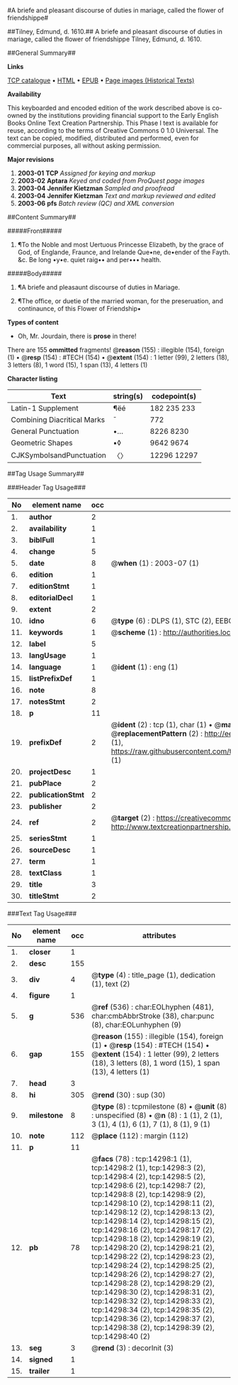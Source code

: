 #A briefe and pleasant discourse of duties in mariage, called the flower of friendshippe#

##Tilney, Edmund, d. 1610.##
A briefe and pleasant discourse of duties in mariage, called the flower of friendshippe
Tilney, Edmund, d. 1610.

##General Summary##

**Links**

[TCP catalogue](http://www.ota.ox.ac.uk/tcp/)  • 
[HTML](http://tei.it.ox.ac.uk/tcp/Texts-HTML/free/A13/A13778.html)  • 
[EPUB](http://tei.it.ox.ac.uk/tcp/Texts-EPUB/free/A13/A13778.epub) • 
[Page images (Historical Texts)](https://data.historicaltexts.jisc.ac.uk/view?pubId=eebo-99849162e&pageId=eebo-99849162e-14298-1)

**Availability**

This keyboarded and encoded edition of the
	       work described above is co-owned by the institutions
	       providing financial support to the Early English Books
	       Online Text Creation Partnership. This Phase I text is
	       available for reuse, according to the terms of Creative
	       Commons 0 1.0 Universal. The text can be copied,
	       modified, distributed and performed, even for
	       commercial purposes, all without asking permission.

**Major revisions**

1. __2003-01__ __TCP__ *Assigned for keying and markup*
1. __2003-02__ __Aptara__ *Keyed and coded from ProQuest page images*
1. __2003-04__ __Jennifer Kietzman__ *Sampled and proofread*
1. __2003-04__ __Jennifer Kietzman__ *Text and markup reviewed and edited*
1. __2003-06__ __pfs__ *Batch review (QC) and XML conversion*

##Content Summary##

#####Front#####

1. ¶To the Noble and most
Uertuous Princesse Elizabeth,
by the grace of God,
of Englande, Fraunce, and Irelande
Que•ne, de•ender of the
Fayth. &c. Be long •y•e. quiet
raig•• and per•••
health.

#####Body#####

1. ¶A briefe and pleasaunt
discourse of duties in
Mariage.

1. ¶The office, or duetie of
the married woman, for the preseruation,
and continaunce,
of this Flower of
Friendship▪

**Types of content**

  * Oh, Mr. Jourdain, there is **prose** in there!

There are 155 **ommitted** fragments! 
 @__reason__ (155) : illegible (154), foreign (1)  •  @__resp__ (154) : #TECH (154)  •  @__extent__ (154) : 1 letter (99), 2 letters (18), 3 letters (8), 1 word (15), 1 span (13), 4 letters (1)

**Character listing**


|Text|string(s)|codepoint(s)|
|---|---|---|
|Latin-1 Supplement|¶ëé|182 235 233|
|Combining             Diacritical Marks|̄|772|
|General Punctuation|•…|8226 8230|
|Geometric Shapes|▪◊|9642 9674|
|CJKSymbolsandPunctuation|〈〉|12296 12297|

##Tag Usage Summary##

###Header Tag Usage###

|No|element name|occ|attributes|
|---|---|---|---|
|1.|__author__|2||
|2.|__availability__|1||
|3.|__biblFull__|1||
|4.|__change__|5||
|5.|__date__|8| @__when__ (1) : 2003-07 (1)|
|6.|__edition__|1||
|7.|__editionStmt__|1||
|8.|__editorialDecl__|1||
|9.|__extent__|2||
|10.|__idno__|6| @__type__ (6) : DLPS (1), STC (2), EEBO-CITATION (1), PROQUEST (1), VID (1)|
|11.|__keywords__|1| @__scheme__ (1) : http://authorities.loc.gov/ (1)|
|12.|__label__|5||
|13.|__langUsage__|1||
|14.|__language__|1| @__ident__ (1) : eng (1)|
|15.|__listPrefixDef__|1||
|16.|__note__|8||
|17.|__notesStmt__|2||
|18.|__p__|11||
|19.|__prefixDef__|2| @__ident__ (2) : tcp (1), char (1)  •  @__matchPattern__ (2) : ([0-9\-]+):([0-9IVX]+) (1), (.+) (1)  •  @__replacementPattern__ (2) : http://eebo.chadwyck.com/downloadtiff?vid=$1&page=$2 (1), https://raw.githubusercontent.com/textcreationpartnership/Texts/master/tcpchars.xml#$1 (1)|
|20.|__projectDesc__|1||
|21.|__pubPlace__|2||
|22.|__publicationStmt__|2||
|23.|__publisher__|2||
|24.|__ref__|2| @__target__ (2) : https://creativecommons.org/publicdomain/zero/1.0/ (1), http://www.textcreationpartnership.org/docs/. (1)|
|25.|__seriesStmt__|1||
|26.|__sourceDesc__|1||
|27.|__term__|1||
|28.|__textClass__|1||
|29.|__title__|3||
|30.|__titleStmt__|2||


###Text Tag Usage###

|No|element name|occ|attributes|
|---|---|---|---|
|1.|__closer__|1||
|2.|__desc__|155||
|3.|__div__|4| @__type__ (4) : title_page (1), dedication (1), text (2)|
|4.|__figure__|1||
|5.|__g__|536| @__ref__ (536) : char:EOLhyphen (481), char:cmbAbbrStroke (38), char:punc (8), char:EOLunhyphen (9)|
|6.|__gap__|155| @__reason__ (155) : illegible (154), foreign (1)  •  @__resp__ (154) : #TECH (154)  •  @__extent__ (154) : 1 letter (99), 2 letters (18), 3 letters (8), 1 word (15), 1 span (13), 4 letters (1)|
|7.|__head__|3||
|8.|__hi__|305| @__rend__ (30) : sup (30)|
|9.|__milestone__|8| @__type__ (8) : tcpmilestone (8)  •  @__unit__ (8) : unspecified (8)  •  @__n__ (8) : 1 (1), 2 (1), 3 (1), 4 (1), 6 (1), 7 (1), 8 (1), 9 (1)|
|10.|__note__|112| @__place__ (112) : margin (112)|
|11.|__p__|11||
|12.|__pb__|78| @__facs__ (78) : tcp:14298:1 (1), tcp:14298:2 (1), tcp:14298:3 (2), tcp:14298:4 (2), tcp:14298:5 (2), tcp:14298:6 (2), tcp:14298:7 (2), tcp:14298:8 (2), tcp:14298:9 (2), tcp:14298:10 (2), tcp:14298:11 (2), tcp:14298:12 (2), tcp:14298:13 (2), tcp:14298:14 (2), tcp:14298:15 (2), tcp:14298:16 (2), tcp:14298:17 (2), tcp:14298:18 (2), tcp:14298:19 (2), tcp:14298:20 (2), tcp:14298:21 (2), tcp:14298:22 (2), tcp:14298:23 (2), tcp:14298:24 (2), tcp:14298:25 (2), tcp:14298:26 (2), tcp:14298:27 (2), tcp:14298:28 (2), tcp:14298:29 (2), tcp:14298:30 (2), tcp:14298:31 (2), tcp:14298:32 (2), tcp:14298:33 (2), tcp:14298:34 (2), tcp:14298:35 (2), tcp:14298:36 (2), tcp:14298:37 (2), tcp:14298:38 (2), tcp:14298:39 (2), tcp:14298:40 (2)|
|13.|__seg__|3| @__rend__ (3) : decorInit (3)|
|14.|__signed__|1||
|15.|__trailer__|1||
